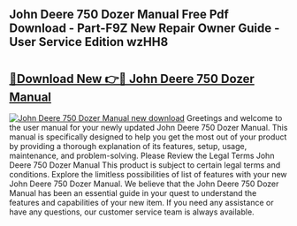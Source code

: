 ## John Deere 750 Dozer Manual Free Pdf Download - Part-F9Z New Repair Owner Guide - User Service Edition wzHH8

# <h2><a href="http://bc94849.oget.top/?id=John+Deere+750+Dozer+Manual">🔗Download New 👉🔴 John Deere 750 Dozer Manual</a></h2>

[![John Deere 750 Dozer Manual new download](https://i.imgur.com/5g1atiW.png)](http://bc94849.oget.top/?id=John+Deere+750+Dozer+Manual)
Greetings and welcome to the user manual for your newly updated John Deere 750 Dozer Manual. This manual is specifically designed to help you get the most out of your product by providing a thorough explanation of its features, setup, usage, maintenance, and problem-solving. Please Review the Legal Terms John Deere 750 Dozer Manual This product is subject to certain legal terms and conditions. Explore the limitless possibilities of list of features with your new John Deere 750 Dozer Manual. We believe that the John Deere 750 Dozer Manual has been an essential guide in your quest to understand the features and capabilities of your new item. If you need any assistance or have any questions, our customer service team is always available.
